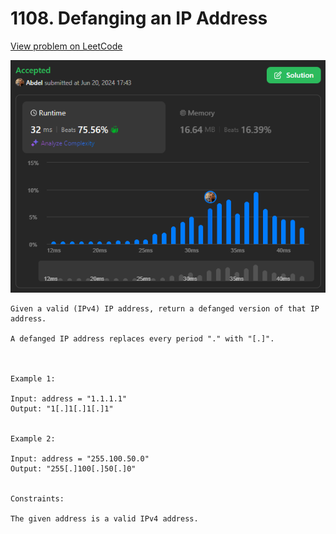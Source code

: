# 1108. Defanging an IP Address

[View problem on LeetCode](https://leetcode.com/problems/defanging-an-ip-address/)

![Submission](image.png)

```
Given a valid (IPv4) IP address, return a defanged version of that IP address.

A defanged IP address replaces every period "." with "[.]".



Example 1:

Input: address = "1.1.1.1"
Output: "1[.]1[.]1[.]1"


Example 2:

Input: address = "255.100.50.0"
Output: "255[.]100[.]50[.]0"


Constraints:

The given address is a valid IPv4 address.
```
